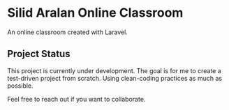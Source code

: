 # Silid Aralan Online Classroom

An online classroom created with Laravel.

## Project Status

This project is currently under development. 
The goal is for me to create a test-driven project from scratch.
Using clean-coding practices as much as possible.

Feel free to reach out if you want to collaborate. 
